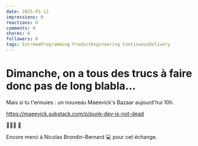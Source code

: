 ```yaml
---
date: 2025-01-12
impressions: 0
reactions: 0
comments: 0
shares: 0
followers: 0
tags: ExtremeProgramming ProductEngineering ContinuousDelivery
---
```


# Dimanche, on a tous des trucs à faire donc pas de long blabla...

Mais si tu t'ennuies : un nouveau Maeevick's Bazaar aujourd'hui 10h.

https://maeevick.substack.com/p/punk-dev-is-not-dead

🤘🤘🤘 👺

Encore merci à Nicolas Brondin-Bernard 💻 pour cet échange.
